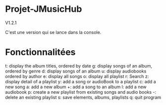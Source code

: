 # Projet-JMusicHub
V1.2.1

C'est une version qui se lance dans la console. 

# Fonctionnalitées
t: display the album titles, ordered by date
g: display songs of an album, ordered by genre
d: display songs of an album
u: display audiobooks ordered by author
e: display all songs
o: display all playlist
r: Search 
z: display detail of a playlist
y: add a song or audioBook to a playlist
c: add a new song
a: add a new album
+: add a song to an album
l: add a new audiobook
p: create a new playlist from existing songs and audio books
-: delete an existing playlist
s: save elements, albums, playlists
q: quit program
